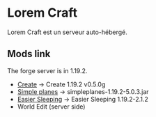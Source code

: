 # Lorem Craft

Lorem Craft est un serveur auto-hébergé.

## Mods link

The forge server is in 1.19.2.

* [Create](https://www.curseforge.com/minecraft/mc-mods/create) -> Create 1.19.2 v0.5.0g
* [Simple planes](https://www.curseforge.com/minecraft/mc-mods/simple-planes) -> simpleplanes-1.19.2-5.0.3.jar
* [Easier Sleeping](https://www.curseforge.com/minecraft/mc-mods/easier-sleeping) -> Easier Sleeping 1.19.2-2.1.2
* World Edit (server side)
